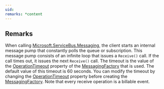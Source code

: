 ```yaml
---
uid: 
remarks: *content
---
```

## Remarks  
 When calling [Microsoft.ServiceBus.Messaging](assetId:///N:Microsoft.ServiceBus.Messaging?qualifyHint=False&autoUpgrade=True), the client starts an internal message pump that constantly polls the queue or subscription. This message pump consists of an infinite loop that issues a `Receive()` call. If the call times out, it issues the next `Receive()` call. The timeout is the value of the [OperationTimeout](assetId:///P:Microsoft.ServiceBus.Messaging.MessagingFactorySettings.OperationTimeout?qualifyHint=False&autoUpgrade=True) property of the [MessagingFactory](assetId:///T:Microsoft.ServiceBus.Messaging.MessagingFactory?qualifyHint=False&autoUpgrade=True) that is used. The default value of this timeout is 60 seconds. You can modify the timeout by changing the [OperationTimeout](assetId:///P:Microsoft.ServiceBus.Messaging.MessagingFactorySettings.OperationTimeout?qualifyHint=False&autoUpgrade=True) property before creating the [MessagingFactory](assetId:///T:Microsoft.ServiceBus.Messaging.MessagingFactory?qualifyHint=False&autoUpgrade=True). Note that every receive operation is a billable event.